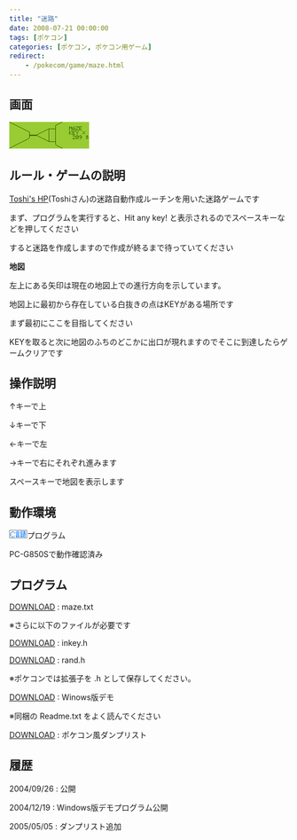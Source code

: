 ```yaml
---
title: "迷路"
date: 2008-07-21 00:00:00
tags: [ポケコン]
categories: [ポケコン, ポケコン用ゲーム]
redirect:
    - /pokecom/game/maze.html
---
```


## 画面


![動作画面][1] 

 [1]: /images/2008_0721_maze.gif

## ルール・ゲームの説明

[Toshi's HP][2](Toshiさん)の迷路自動作成ルーチンを用いた迷路ゲームです
  


 [2]: http://www.r66.7-dj.com/~toshi1/

まず、プログラムを実行すると、Hit any key! と表示されるのでスペースキーなどを押してください
	  
すると迷路を作成しますので作成が終るまで待っていてください
  


**地図**
	  
左上にある矢印は現在の地図上での進行方向を示しています。
	  
地図上に最初から存在している白抜きの点はKEYがある場所です
	  
まず最初にここを目指してください
	  
KEYを取ると次に地図のふちのどこかに出口が現れますので<!-- 底 -->そこに到達したらゲームクリアです 

## 操作説明

↑キーで上
	  
↓キーで下
	  
←キーで左
	  
→キーで右にそれぞれ進みます
	  
スペースキーで地図を表示します
  


## 動作環境

![C言語][3]プログラム
	  
PC-G850Sで動作確認済み 

 [3]: /images/pokecom-c.gif

## プログラム

[DOWNLOAD][4] : maze.txt
	  
※さらに以下のファイルが必要です
  


 [4]: /files/maze.txt "maze.txt"

[DOWNLOAD][5] : inkey.h
	  
[DOWNLOAD][6] : rand.h
	  
※ポケコンでは拡張子を .h として保存してください。
  


 [5]: /files/inkey.h "inkey.h"
 [6]: /files/rand.h "rand.h"

[DOWNLOAD][7] : Winows版デモ
	  
<span>※同梱の Readme.txt をよく読んでください
</span> 

 [7]: /files/maze.zip "maze.zip(Winows版デモ)"

[DOWNLOAD][8] : ポケコン風ダンプリスト
  


 [8]: maze_.txt "maze_.txt"

## 履歴

2004/09/26
: 公開

2004/12/19
: Windows版デモプログラム公開

2005/05/05
: ダンプリスト追加
